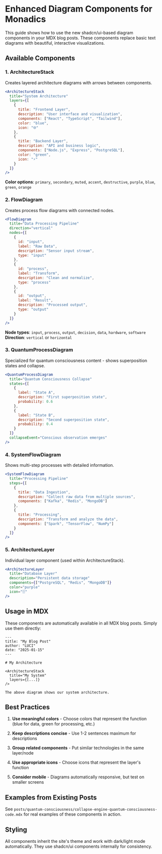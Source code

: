 # Enhanced Diagram Components for Monadics

This guide shows how to use the new shadcn/ui-based diagram components in your MDX blog posts. These components replace basic text diagrams with beautiful, interactive visualizations.

## Available Components

### 1. ArchitectureStack

Creates layered architecture diagrams with arrows between components.

```jsx
<ArchitectureStack 
  title="System Architecture"
  layers={[
    {
      title: "Frontend Layer",
      description: "User interface and visualization",
      components: ["React", "TypeScript", "Tailwind"],
      color: "blue",
      icon: "🌐"
    },
    {
      title: "Backend Layer", 
      description: "API and business logic",
      components: ["Node.js", "Express", "PostgreSQL"],
      color: "green",
      icon: "⚡"
    }
  ]}
/>
```

**Color options**: `primary`, `secondary`, `muted`, `accent`, `destructive`, `purple`, `blue`, `green`, `orange`

### 2. FlowDiagram

Creates process flow diagrams with connected nodes.

```jsx
<FlowDiagram 
  title="Data Processing Pipeline"
  direction="vertical"
  nodes={[
    {
      id: "input",
      label: "Raw Data",
      description: "Sensor input stream",
      type: "input"
    },
    {
      id: "process", 
      label: "Transform",
      description: "Clean and normalize",
      type: "process"
    },
    {
      id: "output",
      label: "Result", 
      description: "Processed output",
      type: "output"
    }
  ]}
/>
```

**Node types**: `input`, `process`, `output`, `decision`, `data`, `hardware`, `software`
**Direction**: `vertical` or `horizontal`

### 3. QuantumProcessDiagram

Specialized for quantum consciousness content - shows superposition states and collapse.

```jsx
<QuantumProcessDiagram 
  title="Quantum Consciousness Collapse"
  states={[
    {
      label: "State A",
      description: "First superposition state", 
      probability: 0.6
    },
    {
      label: "State B",
      description: "Second superposition state",
      probability: 0.4
    }
  ]}
  collapseEvent="Conscious observation emerges"
/>
```

### 4. SystemFlowDiagram

Shows multi-step processes with detailed information.

```jsx
<SystemFlowDiagram 
  title="Processing Pipeline"
  steps={[
    {
      title: "Data Ingestion",
      description: "Collect raw data from multiple sources",
      components: ["Kafka", "Redis", "MongoDB"]
    },
    {
      title: "Processing",
      description: "Transform and analyze the data",
      components: ["Spark", "TensorFlow", "NumPy"]
    }
  ]}
/>
```

### 5. ArchitectureLayer

Individual layer component (used within ArchitectureStack).

```jsx
<ArchitectureLayer 
  title="Database Layer"
  description="Persistent data storage"
  components={["PostgreSQL", "Redis", "MongoDB"]}
  color="purple"
  icon="🗄️"
/>
```

## Usage in MDX

These components are automatically available in all MDX blog posts. Simply use them directly:

```mdx
---
title: "My Blog Post"
author: "LUCI"
date: "2025-01-15"
---

# My Architecture

<ArchitectureStack 
  title="My System"
  layers={[...]}
/>

The above diagram shows our system architecture.
```

## Best Practices

1. **Use meaningful colors** - Choose colors that represent the function (blue for data, green for processing, etc.)

2. **Keep descriptions concise** - Use 1-2 sentences maximum for descriptions

3. **Group related components** - Put similar technologies in the same layer/node

4. **Use appropriate icons** - Choose icons that represent the layer's function

5. **Consider mobile** - Diagrams automatically responsive, but test on smaller screens

## Examples from Existing Posts

See `posts/quantum-consciousness/collapse-engine-quantum-consciousness-code.mdx` for real examples of these components in action.

## Styling

All components inherit the site's theme and work with dark/light mode automatically. They use shadcn/ui components internally for consistency. 